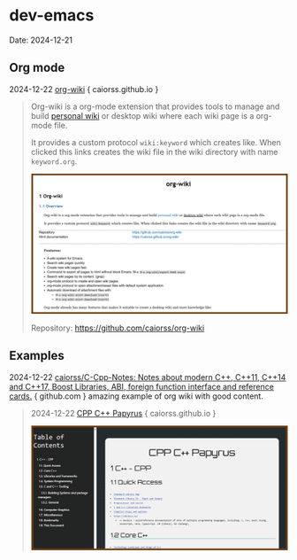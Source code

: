 # dev-emacs
Date: 2024-12-21



## Org mode

2024-12-22 [org-wiki](https://caiorss.github.io/org-wiki/) { caiorss.github.io }

> Org-wiki is a org-mode extension that provides tools to manage and build [personal wiki](https://en.wikipedia.org/wiki/Personal_wiki) or desktop wiki where each wiki page is a org-mode file.
>
> It provides a custom protocol `wiki:keyword` which creates like. When clicked this links creates the wiki file in the wiki directory with name `keyword.org`.
>
> ![image-20241221225803143](dev-emacs.assets/image-20241221225803143.png)
>
> Repository: https://github.com/caiorss/org-wiki



## Examples 

2024-12-22 [caiorss/C-Cpp-Notes: Notes about modern C++, C++11, C++14 and C++17, Boost Libraries, ABI, foreign function interface and reference cards.](https://github.com/caiorss/C-Cpp-Notes) { github.com } amazing example of org wiki with good content.

> 2024-12-22 [CPP C++ Papyrus](https://caiorss.github.io/C-Cpp-Notes/) { caiorss.github.io }
>
> ![image-20241221230528396](dev-emacs.assets/image-20241221230528396.png)
